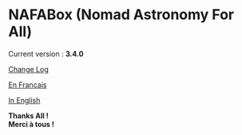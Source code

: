 # NAFABox (Nomad Astronomy For All)

Current version : **3.4.0**

[Change Log](https://github.com/Patrick-81/NAFABox/blob/master/doc/ChangeLog.md)

[En Francais](https://github.com/Patrick-81/NAFABox/blob/master/doc/README_FR.md)

[In English](https://github.com/Patrick-81/NAFABox/blob/master/doc/README_EN.md)

**Thanks All !**   
**Merci à tous !**
